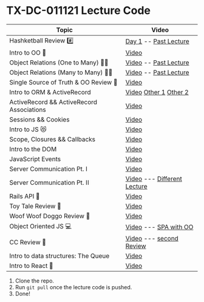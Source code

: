 # TX-DC-011121 Lecture Code

| Topic            | Video                |
| -----            | -----                |
| Hashketball Review #️⃣ | [Day 1](https://youtu.be/f5BO5HLEXqs) -- [Past Lecture](https://youtu.be/Ge8RJa3l32E)  |
| Intro to OO 🔸 | [Video](https://youtu.be/Y1tLv3JdqV4) |
| Object Relations (One to Many) ☝🏻 | [Video](https://youtu.be/NQLJpxQOtxE) -- [Past Lecture](https://www.youtube.com/watch?v=_Sji48pywrE&feature=youtu.be) |
| Object Relations (Many to Many) ✋🏻 | [Video](https://youtu.be/J99YaIgLsak) -- [Past Lecture](https://www.youtube.com/watch?v=7r5et9q2rnM&feature=youtu.be) |
| Single Source of Truth & OO Review 💼 | [Video](https://youtu.be/SCmcZUwc-Hg) |
| Intro to ORM & ActiveRecord | [Video](https://youtu.be/_p--cXuxXb4) [Other 1](https://www.youtube.com/watch?v=7RAQ58I19vE&feature=youtu.be) [Other 2](https://www.youtube.com/watch?v=bhFW9ryre6s&feature=youtu.be) |
| ActiveRecord && ActiveRecord Associations | [Video](https://youtu.be/FAmJXEGu0r4) |
| Sessions && Cookies | [Video](https://youtu.be/Ig3gRdUk7Dg) |
| Intro to JS 😻 | [Video](https://youtu.be/9tt7YlvXfO4) |
| Scope, Closures && Callbacks | [Video](https://youtu.be/K2ma4Zn6iig) |
| Intro to the DOM | [Video](https://youtu.be/UqQ_QY_XU0M)|
| JavaScript Events | [Video](https://youtu.be/IdREBmGrXTM)|
| Server Communication Pt. I | [Video](https://youtu.be/UDtzqf53ox0)|
| Server Communication Pt. II | [Video](https://youtu.be/-Rmm7_IO6Yw) --- [Different Lecture](https://www.youtube.com/watch?v=Sbc64E-yQyU&list=PLc6AmvC5Zybw7_TJTbOvZdhPpmP2MmVKy&index=33) |
| Rails API 🚊 | [Video](https://youtu.be/frc5Zvo9FGs) |
| Toy Tale Review 🧸|  [Video](https://youtu.be/KjoEXTNiu3g) | 
| Woof Woof Doggo Review 🐶 |  [Video](https://youtu.be/4bpNt0Qnh6M) |
| Object Oriented JS 💻 |  [Video](https://youtu.be/9B-JZLmyqT8) --- [SPA with OO](https://www.youtube.com/watch?v=xCAtmGUrCK8)|
| CC Review 🐶 |  [Video](https://youtu.be/CPE7PpxpHrU) --- [second Review](https://youtu.be/QLJhL3FlHb8) |
| Intro to data structures: The Queue |  [Video](https://youtu.be/VoDZwt-Hni4) |
| Intro to React 👾 |  [Video](https://youtu.be/w9GD0UBFJYE) |

1. Clone the repo.
2. Run `git pull` once the lecture code is pushed.
3. Done!
